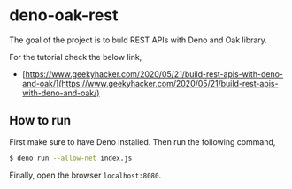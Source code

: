 # deno-oak-rest
The goal of the project is to buld REST APIs with Deno and Oak library.

For the tutorial check the below link,
- [https://www.geekyhacker.com/2020/05/21/build-rest-apis-with-deno-and-oak/](https://www.geekyhacker.com/2020/05/21/build-rest-apis-with-deno-and-oak/)

## How to run

First make sure to have Deno installed. Then run the following command,

```bash
$ deno run --allow-net index.js
```

Finally, open the browser `localhost:8080`.

